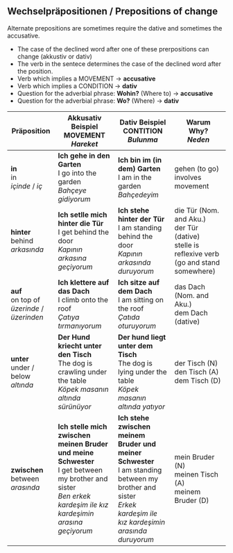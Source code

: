 ## Wechselpräpositionen / Prepositions of change

 Alternate prepositions are sometimes require the dative and sometimes the accusative.

 - The case of the declined word after one of these prerpositions can change (akkustiv or dativ)
 - The verb in the sentece determines the case of the declined word after the position.
 - Verb which implies a MOVEMENT -> **accusative**
 - Verb which implies a CONDITION -> **dativ**
 - Question for the adverbial phrase: **Wohin?** (Where to) -> **accusative**
 - Question for the adverbial phrase: **Wo?** (Where) -> **dativ**

Präposition | Akkusativ Beispiel<br>MOVEMENT<br>_Hareket_ | Dativ Beispiel<br>CONTITION<br>_Bulunma_ | Warum<br>Why?<br>_Neden_
--- | --- | --- | ---
**in**<br>in<br>_içinde_ / _iç_ | **Ich gehe in den Garten**<br>I go into the garden<br>_Bahçeye gidiyorum_ | **Ich bin im (in dem) Garten**<br>I am in the garden<br>_Bahçedeyim_ | gehen (to go) involves movement
**hinter**<br>behind<br>_arkasında_ | **Ich setlle mich hinter die Tür**<br>I get behind the door<br>_Kapının arkasına geçiyorum_ | **Ich stehe hinter der Tür**<br>I am standing behind the door<br>_Kapının arkasında duruyorum_ | die Tür (Nom. and Aku.)<br>der Tür (dative)<br>stelle is reflexive verb (go and stand somewhere)
**auf**<br>on top of<br>_üzerinde_ / _üzerinden_ | **Ich klettere auf das Dach**<br>I climb onto the roof<br>_Çatıya tırmanıyorum_ | **Ich sitze auf dem Dach**<br>I am sitting on the roof<br>_Çatıda oturuyorum_ | das Dach (Nom. and Aku.)<br> dem Dach (dative)
**unter**<br>under / below<br>_altında_ | **Der Hund kriecht unter den Tisch**<br>The dog is crawling under the table<br>_Köpek masanın altında sürünüyor_ | **Der hund liegt unter dem Tisch**<br>The dog is lying under the table<br>_Köpek masanın altında yatıyor_ | der Tisch (N)<br>den Tisch (A)<br>dem Tisch (D)
**zwischen**<br>between<br>_arasında_ | **Ich stelle mich zwischen meinen Bruder und meine Schwester**<br>I get between my brother and sister<br>_Ben erkek kardeşim ile kız kardeşimin arasına geçiyorum_ | **Ich stehe zwischen meinem Bruder und meiner Schwester**<br>I am standing between my brother and sister<br>_Erkek kardeşim ile kız kardeşimin arasında duruyorum_ | mein Bruder (N)<br>meinen Tisch (A)<br>meinem Bruder (D)